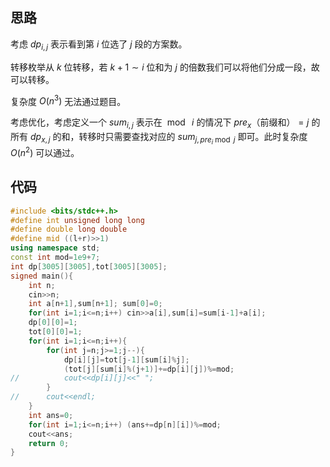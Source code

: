 ## 思路

考虑 $dp_{i,j}$ 表示看到第 $i$ 位选了 $j$ 段的方案数。

转移枚举从 $k$ 位转移，若 $k+1\sim i$ 位和为 $j$ 的倍数我们可以将他们分成一段，故可以转移。

复杂度 $O(n^3)$ 无法通过题目。

考虑优化，考虑定义一个 $sum_{i,j}$ 表示在 $\bmod\ i$ 的情况下 $pre_x$（前缀和）$=j$ 的所有 $dp_{x,j}$ 的和，转移时只需要查找对应的 $sum_{j,pre_i\bmod j}$ 即可。此时复杂度 $O(n^2)$ 可以通过。

## 代码

```cpp
#include <bits/stdc++.h>
#define int unsigned long long
#define double long double
#define mid ((l+r)>>1)
using namespace std;
const int mod=1e9+7;
int dp[3005][3005],tot[3005][3005];
signed main(){
	int n;
	cin>>n;
	int a[n+1],sum[n+1]; sum[0]=0;
	for(int i=1;i<=n;i++) cin>>a[i],sum[i]=sum[i-1]+a[i];
	dp[0][0]=1;
	tot[0][0]=1;
	for(int i=1;i<=n;i++){
		for(int j=n;j>=1;j--){
			dp[i][j]=tot[j-1][sum[i]%j];
			(tot[j][sum[i]%(j+1)]+=dp[i][j])%=mod;
//			cout<<dp[i][j]<<" ";
		}
//		cout<<endl;
	}
	int ans=0;
	for(int i=1;i<=n;i++) (ans+=dp[n][i])%=mod;
	cout<<ans;
	return 0;
}
```